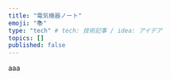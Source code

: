```yaml
---
title: "電気機器ノート"
emoji: "📚"
type: "tech" # tech: 技術記事 / idea: アイデア
topics: []
published: false
---
```

aaa